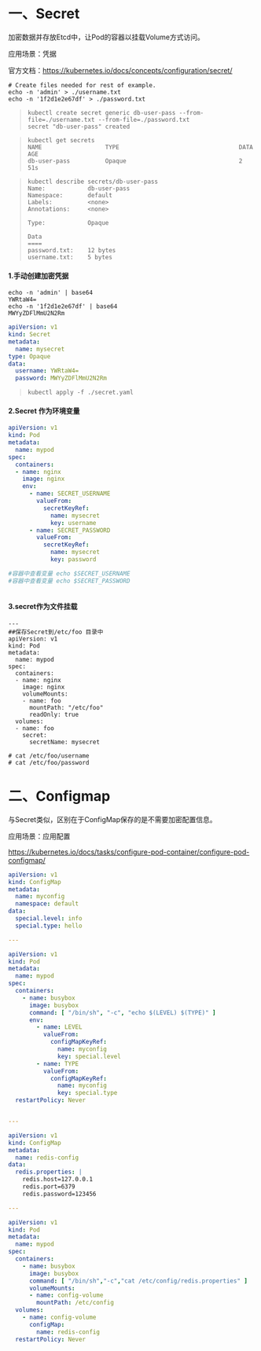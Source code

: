 # 一、Secret

加密数据并存放Etcd中，让Pod的容器以挂载Volume方式访问。

应用场景：凭据

官方文档：https://kubernetes.io/docs/concepts/configuration/secret/

```
# Create files needed for rest of example.
echo -n 'admin' > ./username.txt
echo -n '1f2d1e2e67df' > ./password.txt
```

> ```shell
> kubectl create secret generic db-user-pass --from-file=./username.txt --from-file=./password.txt
> secret "db-user-pass" created
> ```
>
> 

> ```shell
> kubectl get secrets
> NAME                  TYPE                                  DATA      AGE
> db-user-pass          Opaque                                2         51s
> ```
>
> 

> ```shell
> kubectl describe secrets/db-user-pass
> Name:            db-user-pass
> Namespace:       default
> Labels:          <none>
> Annotations:     <none>
> 
> Type:            Opaque
> 
> Data
> ====
> password.txt:    12 bytes
> username.txt:    5 bytes
> ```



#### 1.手动创建加密凭据

```
echo -n 'admin' | base64
YWRtaW4=
echo -n '1f2d1e2e67df' | base64
MWYyZDFlMmU2N2Rm
```

```yaml
apiVersion: v1
kind: Secret
metadata:
  name: mysecret
type: Opaque
data:
  username: YWRtaW4=
  password: MWYyZDFlMmU2N2Rm
```

> ```shell
> kubectl apply -f ./secret.yaml
> ```



#### 2.Secret 作为环境变量

```yaml
apiVersion: v1
kind: Pod
metadata:
  name: mypod
spec:
  containers:
  - name: nginx
    image: nginx
    env:
      - name: SECRET_USERNAME
        valueFrom:
          secretKeyRef:
            name: mysecret
            key: username
      - name: SECRET_PASSWORD
        valueFrom:
          secretKeyRef:
            name: mysecret
            key: password

#容器中查看变量 echo $SECRET_USERNAME
#容器中查看变量 echo $SECRET_PASSWORD



```

#### 3.secret作为文件挂载

```
---
##保存Secret到/etc/foo 目录中
apiVersion: v1
kind: Pod
metadata:
  name: mypod
spec:
  containers:
  - name: nginx
    image: nginx
    volumeMounts:
    - name: foo
      mountPath: "/etc/foo"
      readOnly: true
  volumes:
  - name: foo
    secret:
      secretName: mysecret

# cat /etc/foo/username
# cat /etc/foo/password
```





# 二、Configmap

与Secret类似，区别在于ConfigMap保存的是不需要加密配置信息。

应用场景：应用配置

https://kubernetes.io/docs/tasks/configure-pod-container/configure-pod-configmap/



```yaml
apiVersion: v1
kind: ConfigMap
metadata:
  name: myconfig
  namespace: default
data:
  special.level: info
  special.type: hello

---

apiVersion: v1
kind: Pod
metadata:
  name: mypod
spec:
  containers:
    - name: busybox
      image: busybox
      command: [ "/bin/sh", "-c", "echo $(LEVEL) $(TYPE)" ]
      env:
        - name: LEVEL
          valueFrom:
            configMapKeyRef:
              name: myconfig
              key: special.level
        - name: TYPE
          valueFrom:
            configMapKeyRef:
              name: myconfig
              key: special.type
  restartPolicy: Never


---

apiVersion: v1
kind: ConfigMap
metadata:
  name: redis-config
data:
  redis.properties: |
    redis.host=127.0.0.1
    redis.port=6379
    redis.password=123456

---

apiVersion: v1
kind: Pod
metadata:
  name: mypod
spec:
  containers:
    - name: busybox
      image: busybox
      command: [ "/bin/sh","-c","cat /etc/config/redis.properties" ]
      volumeMounts:
      - name: config-volume
        mountPath: /etc/config
  volumes:
    - name: config-volume
      configMap:
        name: redis-config
  restartPolicy: Never

```

